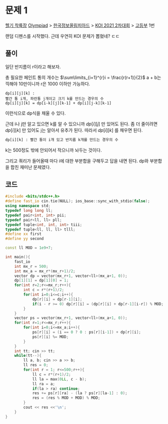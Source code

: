 # 문제 1
[헬기 착륙장](https://www.acmicpc.net/problem/22348)
[Olympiad](https://www.acmicpc.net/category/2) > [한국정보올림피아드](https://www.acmicpc.net/category/55) > [KOI 2021 2차대회](https://www.acmicpc.net/category/571) > [고등부](https://www.acmicpc.net/category/detail/2653) 1번

랜덤 디펜스를 시작했다. 근데 우연히 KOI 문제가 뽑혔네? ㄷㄷ

## 풀이

일단 반지름이 r이라고 해보자. 

총 필요한 페인트 통의 개수는 $\sum\limits_{i=1}^{r}i = \frac{r(r+1)}{2}$ 
a + b는 끽해야 10만이니까 r은 1000 이하만 가능하다.

```
dp[i][j][k] : 
빨간 통 i개, 파란통 j개이고 크기 k를 만드는 경우의 수
dp[i][j][k] = dp[i-k][j][k-1] + dp[i][j-k][k-1]
```
이런식으로 dp식을 채울 수 있다. 

근데 i나 j만 알고 있으면 k를 알 수 있으니까 $dp[i][j]$ 만 있어도 된다. 
좀 더 줄이려면 $dp[i][k]$ 만 있어도 j는 알아서 유추가 된다. 따라서 $dp[i][k]$ 를 채우면 된다. 
```txt
dp[i][k] : 빨간 통이 i개 있고 반지름 k개를 만드는 경우의 수
```
k는 500정도 밖에 안되어서 작으니까 놔두는 것이다. 

그리고 쿼리가 들어올때 마다 i에 대한 부분합을 구해두고 답을 내면 된다. 
dp와 부분합을 합친 재미난 문제였다.

## 코드
```cpp
#include <bits/stdc++.h>
#define fast_io cin.tie(NULL); ios_base::sync_with_stdio(false);
using namespace std;
typedef long long ll;
typedef pair<int, int> pii;
typedef pair<ll, ll> pll;
typedef tuple<int, int, int> tiii;
typedef tuple<ll, ll, ll> tlll;
#define xx first
#define yy second

const ll MOD = 1e9+7;

int main(){
    fast_io
    int mx_r = 500;
    int mx_a = mx_r*(mx_r+1)/2;
    vector dp = vector(mx_r+1, vector<ll>(mx_a+1, 0));
    dp[1][1] = dp[1][0] = 1;
    for(int r=2;r<=mx_r;r++){
        int c = r*(r+1)/2;
        for(int i=0;i<=c;i++){
            dp[r][i] = dp[r-1][i];
            if(i - r >= 0) dp[r][i] = (dp[r][i] + dp[r-1][i-r]) % MOD;
        }
    }
    vector ps = vector(mx_r+1, vector<ll>(mx_a+1, 0));
    for(int r=1;r<=mx_r;r++){
        for(int i=0;i<=mx_a;i++){
            ps[r][i] = (i == 0 ? 0 : ps[r][i-1]) + dp[r][i];
            ps[r][i] %= MOD;
        }
    }
    int tt; cin >> tt;
    while(tt--){
        ll a, b; cin >> a >> b;
        ll res = 0;
        for(int r = 1; r<=500;r++){
            ll c = r*(r+1)/2;
            ll la = max(0LL, c - b);
            ll ra = a;
            if(la > ra) continue;
            res += ps[r][ra] - (la ? ps[r][la-1] : 0);
            res = (res % MOD + MOD) % MOD;
        }
        cout << res <<'\n';
    }
}
```